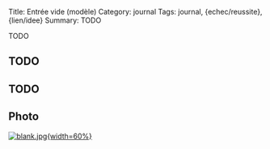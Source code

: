 Title: Entrée vide (modèle)
Category: journal
Tags: journal, {echec/reussite}, {lien/idee}
Summary: TODO

TODO

## TODO

## TODO

## Photo
[![blank.jpg]({static}images/blank.jpg){width=60%}]({static}images/blank.jpg)
